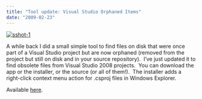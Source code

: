 ```yaml
---
title: "Tool update: Visual Studio Orphaned Items"
date: "2009-02-23"
---
```


[![sshot-1](http://lh3.ggpht.com/_bIhihWOyLpw/SaKGl-hxlDI/AAAAAAAABiY/wuon1HPqglg/sshot-1_thumb%5B5%5D.png?imgmax=800 "sshot-1")](http://lh3.ggpht.com/_bIhihWOyLpw/SaKGkrGaYdI/AAAAAAAABiU/aP-HiGQpyes/s1600-h/sshot-1%5B7%5D.png)

A while back I did a small simple tool to find files on disk that were once part of a Visual Studio project but are now orphaned (removed from the project but still on disk and in your source repository).  I’ve just updated it to find obsolete files from Visual Studio 2008 projects.  You can download the app or the installer, or the source (or all of them!).  The installer adds a right-click context menu action for .csproj files in Windows Explorer.

Available [here](http://stevedunns.googlepages.com/vsorphaneditemsfinder).
